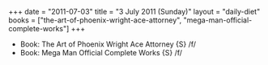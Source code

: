 +++
date = "2011-07-03"
title = "3 July 2011 (Sunday)"
layout = "daily-diet"
books = ["the-art-of-phoenix-wright-ace-attorney", "mega-man-official-complete-works"]
+++


* Book: The Art of Phoenix Wright Ace Attorney {S} /f/
* Book: Mega Man Official Complete Works {S} /f/
